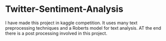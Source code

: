 # Twitter-Sentiment-Analysis

I have made this project in kaggle competition.
It uses many text preprocessing techniques  and a Roberts model for text analysis.
AT the end there is a post processing involved in this project.
